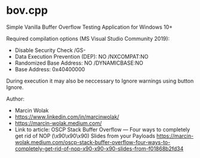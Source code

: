 # bov.cpp
Simple Vanilla Buffer Overflow Testing Application for Windows 10+

Required compilation options (MS Visual Studio Community 2019):

- Disable Security Check /GS-
- Data Execution Prevention (DEP): NO /NXCOMPAT:NO
- Randomized Base Address: NO /DYNAMICBASE:NO
- Base Address: 0x40400000

During execution it may also be neccessary to Ignore warnings using button Ignore.

Author:

- Marcin Wolak
- https://www.linkedin.com/in/marcinwolak/
- https://marcin-wolak.medium.com/
- Link to article: OSCP Stack Buffer Overflow — Four ways to completely get rid of NOP (\x90\x90\x90) Slides from your Payloads
https://marcin-wolak.medium.com/oscp-stack-buffer-overflow-four-ways-to-completely-get-rid-of-nop-x90-x90-x90-slides-from-f01868b2fd34
